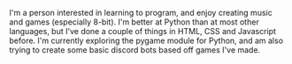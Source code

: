 I'm a person interested in learning to program, and enjoy creating music and games (especially 8-bit). 
I'm better at Python than at most other languages, but I've done a couple of things in HTML, CSS and Javascript before.
I'm currently exploring the pygame module for Python, and am also trying to create some basic discord bots based off games I've made.
